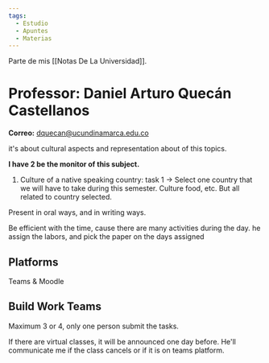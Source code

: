 ```yaml
---
tags:
  - Estudio
  - Apuntes
  - Materias
---
```

Parte de mis [[Notas De La Universidad]].
# Professor: Daniel Arturo Quecán Castellanos
**Correo:** dquecan@ucundinamarca.edu.co

it's about cultural aspects and representation about of this topics.

**I have 2 be the monitor of this subject.**

1. Culture of a native speaking country: task 1 -> Select one country that we will have to take during this semester. Culture food, etc. But all related to country selected.

Present in oral ways, and in writing ways.

Be efficient with the time, cause there are many activities during the day.
he assign the labors, and pick the paper on the days assigned

## Platforms
Teams & Moodle
## Build Work Teams
Maximum 3 or 4, only one person submit the tasks.

If there are virtual classes, it will be announced one day before. He'll communicate me if the class cancels or if it is on teams platform.